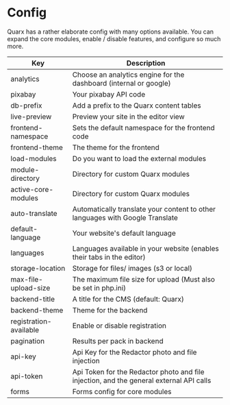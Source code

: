 # Config

Quarx has a rather elaborate config with many options available. You can expand the core modules, enable / disable features, and configure so much more.

| Key | Description |
| ------ | ----- |
| analytics | Choose an analytics engine for the dashboard (internal or google) |
| pixabay | Your pixabay API code |
| db-prefix | Add a prefix to the Quarx content tables |
| live-preview | Preview your site in the editor view |
| frontend-namespace | Sets the default namespace for the frontend code |
| frontend-theme | The theme for the frontend |
| load-modules | Do you want to load the external modules |
| module-directory | Directory for custom Quarx modules |
| active-core-modules | Directory for custom Quarx modules |
| auto-translate | Automatically translate your content to other languages with Google Translate |
| default-language | Your website's default language |
| languages | Languages available in your website (enables their tabs in the editor) |
| storage-location | Storage for files/ images (s3 or local) |
| max-file-upload-size | The maximum file size for upload (Must also be set in php.ini) |
| backend-title | A title for the CMS (default: Quarx) |
| backend-theme | Theme for the backend |
| registration-available | Enable or disable registration |
| pagination | Results per pack in backend |
| api-key | Api Key for the Redactor photo and file injection |
| api-token | Api Token for the Redactor photo and file injection, and the general external API calls |
| forms | Forms config for core modules |
